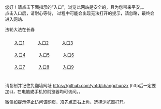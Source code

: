 您好！请点击下面指示的“入口”，浏览此网站是安全的，且为您带来平安。。 <br/>
点击入口后，请耐心等待， 过程中可能会出现无法打开的提示，请忽略，最终会进入网站. </br>

法轮大法在长春<br/>
<div style="padding:10px"><a style="margin:20px" target="_blank" href="https://d189aoejnuly1p.cloudfront.net/2Qpsp?jxdqgzk" id="ccLink1" rel="nofollow">入口1</a> <a target="_blank" style="margin:20px" href="https://d2ddk0r13pjsvl.cloudfront.net/2Qpsp?hjmkfw" id="ccLink2" rel="nofollow">入口2</a> <a style="margin:20px" target="_blank" href="https://d4x52c5zz7b1d.cloudfront.net/2Qpsp?vepudo" id="ccLink3" rel="nofollow">入口3</a></div>

<div style="padding:10px" ><a style="margin:20px" target="_blank" href="https://d189aoejnuly1p.cloudfront.net/2Qpsp?jxdqgzk" id="ccLink4" rel="nofollow">入口4</a> <a style="margin:20px" href="https://d2ddk0r13pjsvl.cloudfront.net/2Qpsp?hjmkfw" target="_blank" id="ccLink5" rel="nofollow">入口5</a> <a style="margin:20px" href="https://d4x52c5zz7b1d.cloudfront.net/2Qpsp?vepudo" target="_blank" id="ccLink6" rel="nofollow">入口6</a></div>

<div style="padding:10px"><a style="margin:20px" target="_blank" href="https://d189aoejnuly1p.cloudfront.net/2Qpsp?jxdqgzk" id="ccLink7" rel="nofollow">入口7</a> <a style="margin:20px" href="https://d2ddk0r13pjsvl.cloudfront.net/2Qpsp?hjmkfw" target="_blank" id="ccLink8" rel="nofollow">入口8</a> <a style="margin:20px" target="_blank" href="https://d4x52c5zz7b1d.cloudfront.net/2Qpsp?vepudo" id="ccLink9" rel="nofollow">入口9</a></div>

<br/>



请复制并记住免翻墙网址 https://github.com/yntd/changchunzx (http后一定要加s)，在电脑或手机的浏览器均可访问。。<br/>

微信如提示停止访问该网页，须先点击右上角，选择浏览器打开。
